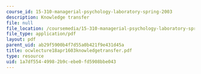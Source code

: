 ```yaml
---
course_id: 15-310-managerial-psychology-laboratory-spring-2003
description: Knowledge transfer
file: null
file_location: /coursemedia/15-310-managerial-psychology-laboratory-spring-2003/1a7df55449982b9cebe0fd5908bbe043_ocwlecture18apr1603knowledgetransfer.pdf
file_type: application/pdf
layout: pdf
parent_uid: ab29f5900b4f7d55a0b421f9e431d45a
title: ocwlecture18apr1603knowledgetransfer.pdf
type: resource
uid: 1a7df554-4998-2b9c-ebe0-fd5908bbe043
---
```

